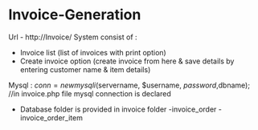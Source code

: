 # Invoice-Generation

Url - http://Invoice/
System consist of :
* Invoice list (list of invoices with print option)
* Create invoice option (create invoice from here & save details by entering customer name & item details)


Mysql :
$conn = new mysqli($servername, $username, $password,$dbname); //in invoice.php file mysql connection is declared

* Database folder is provided in invoice folder
-invoice_order
-invoice_order_item
